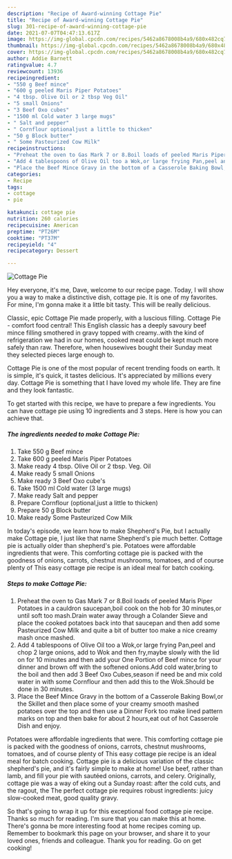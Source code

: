 ```yaml
---
description: "Recipe of Award-winning Cottage Pie"
title: "Recipe of Award-winning Cottage Pie"
slug: 301-recipe-of-award-winning-cottage-pie
date: 2021-07-07T04:47:13.617Z
image: https://img-global.cpcdn.com/recipes/5462a8678008b4a9/680x482cq70/cottage-pie-recipe-main-photo.jpg
thumbnail: https://img-global.cpcdn.com/recipes/5462a8678008b4a9/680x482cq70/cottage-pie-recipe-main-photo.jpg
cover: https://img-global.cpcdn.com/recipes/5462a8678008b4a9/680x482cq70/cottage-pie-recipe-main-photo.jpg
author: Addie Barnett
ratingvalue: 4.7
reviewcount: 13936
recipeingredient:
- "550 g Beef mince"
- "600 g peeled Maris Piper Potatoes"
- "4 tbsp. Olive Oil or 2 tbsp Veg Oil"
- "5 small Onions"
- "3 Beef Oxo cubes"
- "1500 ml Cold water 3 large mugs"
- " Salt and pepper"
- " Cornflour optionaljust a little to thicken"
- "50 g Block butter"
- " Some Pasteurized Cow Milk"
recipeinstructions:
- "Preheat the oven to Gas Mark 7 or 8.Boil loads of peeled Maris Piper Potatoes in a cauldron saucepan,boil cook on the hob for 30 minutes,or until soft too mash.Drain water away through a Colander Sieve and place the cooked potatoes back into that saucepan and then add some Pasteurized Cow Milk and quite a bit of butter too make a nice creamy mash once mashed."
- "Add 4 tablespoons of Olive Oil too a Wok,or large frying Pan,peel and chop 2 large onions, add to Wok and then fry,maybe slowly with the lid on for 10 minutes and then add your One Portion of Beef mince for your dinner and brown off with the softened onions.Add cold water,bring to the boil and then add 3 Beef Oxo Cubes,season if need be and mix cold water in with some Cornflour and then add this to the Wok.Should be done in 30 minutes."
- "Place the Beef Mince Gravy in the bottom of a Casserole Baking Bowl,or the Skillet and then place some of your creamy smooth mashed potatoes over the top and then use a Dinner Fork too make lined pattern marks on top and then bake for about 2 hours,eat out of hot Casserole Dish and enjoy."
categories:
- Recipe
tags:
- cottage
- pie

katakunci: cottage pie 
nutrition: 260 calories
recipecuisine: American
preptime: "PT26M"
cooktime: "PT37M"
recipeyield: "4"
recipecategory: Dessert

---
```



![Cottage Pie](https://img-global.cpcdn.com/recipes/5462a8678008b4a9/680x482cq70/cottage-pie-recipe-main-photo.jpg)

Hey everyone, it's me, Dave, welcome to our recipe page. Today, I will show you a way to make a distinctive dish, cottage pie. It is one of my favorites. For mine, I'm gonna make it a little bit tasty. This will be really delicious.

Classic, epic Cottage Pie made properly, with a luscious filling. Cottage Pie - comfort food central! This English classic has a deeply savoury beef mince filling smothered in gravy topped with creamy..with the kind of refrigeration we had in our homes, cooked meat could be kept much more safely than raw. Therefore, when housewives bought their Sunday meat they selected pieces large enough to.

Cottage Pie is one of the most popular of recent trending foods on earth. It is simple, it's quick, it tastes delicious. It's appreciated by millions every day. Cottage Pie is something that I have loved my whole life. They are fine and they look fantastic.


To get started with this recipe, we have to prepare a few ingredients. You can have cottage pie using 10 ingredients and 3 steps. Here is how you can achieve that.

<!--inarticleads1-->

##### The ingredients needed to make Cottage Pie:

1. Take 550 g Beef mince
1. Take 600 g peeled Maris Piper Potatoes
1. Make ready 4 tbsp. Olive Oil or 2 tbsp. Veg. Oil
1. Make ready 5 small Onions
1. Make ready 3 Beef Oxo cube&#39;s
1. Take 1500 ml Cold water (3 large mugs)
1. Make ready  Salt and pepper
1. Prepare  Cornflour (optional,just a little to thicken)
1. Prepare 50 g Block butter
1. Make ready  Some Pasteurized Cow Milk


In today&#39;s episode, we learn how to make Shepherd&#39;s Pie, but I actually make Cottage pie, I just like that name Shepherd&#39;s pie much better. Cottage pie is actually older than shepherd&#39;s pie. Potatoes were affordable ingredients that were. This comforting cottage pie is packed with the goodness of onions, carrots, chestnut mushrooms, tomatoes, and of course plenty of This easy cottage pie recipe is an ideal meal for batch cooking. 

<!--inarticleads2-->

##### Steps to make Cottage Pie:

1. Preheat the oven to Gas Mark 7 or 8.Boil loads of peeled Maris Piper Potatoes in a cauldron saucepan,boil cook on the hob for 30 minutes,or until soft too mash.Drain water away through a Colander Sieve and place the cooked potatoes back into that saucepan and then add some Pasteurized Cow Milk and quite a bit of butter too make a nice creamy mash once mashed.
1. Add 4 tablespoons of Olive Oil too a Wok,or large frying Pan,peel and chop 2 large onions, add to Wok and then fry,maybe slowly with the lid on for 10 minutes and then add your One Portion of Beef mince for your dinner and brown off with the softened onions.Add cold water,bring to the boil and then add 3 Beef Oxo Cubes,season if need be and mix cold water in with some Cornflour and then add this to the Wok.Should be done in 30 minutes.
1. Place the Beef Mince Gravy in the bottom of a Casserole Baking Bowl,or the Skillet and then place some of your creamy smooth mashed potatoes over the top and then use a Dinner Fork too make lined pattern marks on top and then bake for about 2 hours,eat out of hot Casserole Dish and enjoy.


Potatoes were affordable ingredients that were. This comforting cottage pie is packed with the goodness of onions, carrots, chestnut mushrooms, tomatoes, and of course plenty of This easy cottage pie recipe is an ideal meal for batch cooking. Cottage pie is a delicious variation of the classic shepherd&#39;s pie, and it&#39;s fairly simple to make at home! Use beef, rather than lamb, and fill your pie with sautéed onions, carrots, and celery. Originally, cottage pie was a way of eking out a Sunday roast: after the cold cuts, and the ragout, the The perfect cottage pie requires robust ingredients: juicy slow-cooked meat, good quality gravy. 

So that's going to wrap it up for this exceptional food cottage pie recipe. Thanks so much for reading. I'm sure that you can make this at home. There's gonna be more interesting food at home recipes coming up. Remember to bookmark this page on your browser, and share it to your loved ones, friends and colleague. Thank you for reading. Go on get cooking!
